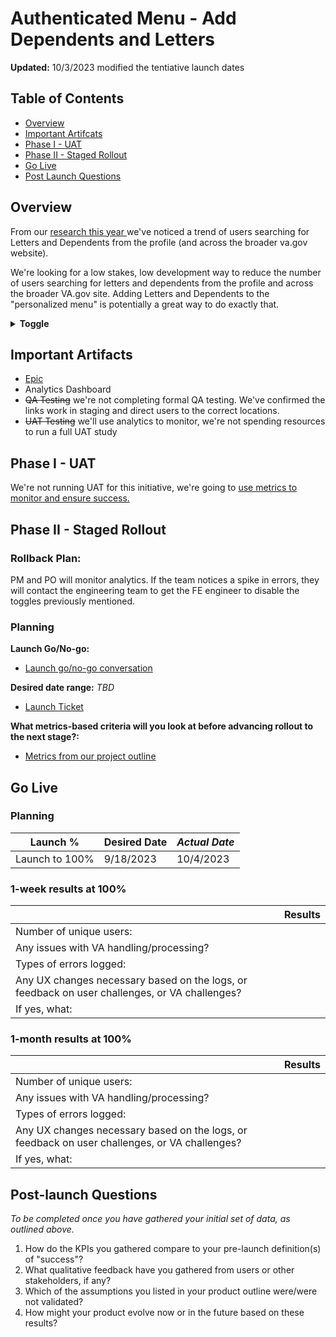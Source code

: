 # Authenticated Menu - Add Dependents and Letters 

**Updated:** 10/3/2023 modified the tentiative launch dates

## Table of Contents

- [Overview](#overview)
- [Important Artifcats](#important-artifacts)
- [Phase I - UAT](#phase-i---uat)
- [Phase II - Staged Rollout](#phase-ii---staged-rollout)
- [Go Live](#go-live)
- [Post Launch Questions](#post-launch-questions)


## Overview 
From our [research this year ](https://github.com/department-of-veterans-affairs/va.gov-team/blob/master/products/identity-personalization/profile/Research/2023-06-add-dependents-records-discovery/summary.md)we've noticed a trend of users searching for Letters and Dependents from the profile (and across the broader va.gov website). 

We're looking for a low stakes, low development way to reduce the number of users searching for letters and dependents from the profile and across the broader VA.gov site. Adding Letters and Dependents to the "personalized menu" is potentially a great way to do exactly that. 

**<details><summary>Toggle</summary>**
<p>

`show_authenticated_menu_enhancements` [created using this ticket](https://github.com/department-of-veterans-affairs/vets-api/pull/13658)

</p>
</details> 

## Important Artifacts 

- [Epic](https://github.com/department-of-veterans-affairs/va.gov-team/issues/62186)
- Analytics Dashboard
- ~~QA Testing~~ we're not completing formal QA testing. We've confirmed the links work in staging and direct users to the correct locations. 
- ~~UAT Testing~~ we'll use analytics to monitor, we're not spending resources to run a full UAT study
  

## Phase I - UAT 

We're not running UAT for this initiative, we're going to [use metrics to monitor and ensure success.](https://github.com/department-of-veterans-affairs/va.gov-team/tree/master/products/identity-personalization/authenticated-menu/add-dependents-letter#measuring-success)


## Phase II - Staged Rollout 

### Rollback Plan:
PM and PO will monitor analytics. If the team notices a spike in errors, they will contact the engineering team to get the FE engineer to disable the toggles previously mentioned. 

### Planning
**Launch Go/No-go:** 
- [Launch go/no-go conversation](https://github.com/department-of-veterans-affairs/va.gov-team/issues/64424)

**Desired date range:** _TBD_
- [Launch Ticket](https://github.com/department-of-veterans-affairs/va.gov-team/issues/64430) 

**What metrics-based criteria will you look at before advancing rollout to the next stage?:**
<br>
- [Metrics from our project outline](https://github.com/department-of-veterans-affairs/va.gov-team/tree/master/products/identity-personalization/authenticated-menu/add-dependents-letter#measuring-success)

## Go Live

### Planning 
|Launch % |Desired Date | _Actual Date_ | 
|-------|-----------|-----------|
| Launch to 100% | 9/18/2023 | 10/4/2023 |


### 1-week results at 100%
||Results|
|---|---|
|Number of unique users:||
|Any issues with VA handling/processing?||
|Types of errors logged:||
|Any UX changes necessary based on the logs, or feedback on user challenges, or VA challenges?||
|If yes, what:||


### 1-month results at 100%
||Results|
|---|---|
|Number of unique users:||
|Any issues with VA handling/processing?||
|Types of errors logged:||
|Any UX changes necessary based on the logs, or feedback on user challenges, or VA challenges?||
|If yes, what:||

## Post-launch Questions 

_To be completed once you have gathered your initial set of data, as outlined above._ 

1. How do the KPIs you gathered compare to your pre-launch definition(s) of "success"?
2. What qualitative feedback have you gathered from users or other stakeholders, if any?
3. Which of the assumptions you listed in your product outline were/were not validated? 
4. How might your product evolve now or in the future based on these results?

